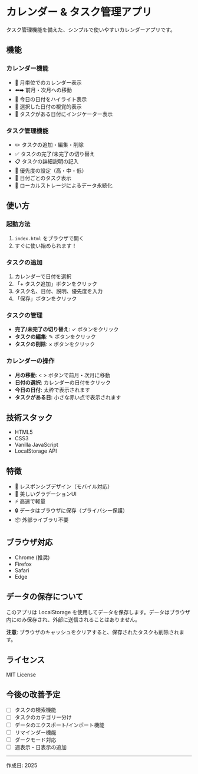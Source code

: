 # カレンダー & タスク管理アプリ

タスク管理機能を備えた、シンプルで使いやすいカレンダーアプリです。

## 機能

### カレンダー機能
- 📅 月単位でのカレンダー表示
- ⬅️➡️ 前月・次月への移動
- 📍 今日の日付をハイライト表示
- 🔵 選択した日付の視覚的表示
- 🔴 タスクがある日付にインジケーター表示

### タスク管理機能
- ✏️ タスクの追加・編集・削除
- ✅ タスクの完了/未完了の切り替え
- 📋 タスクの詳細説明の記入
- 🎯 優先度の設定（高・中・低）
- 📅 日付ごとのタスク表示
- 💾 ローカルストレージによるデータ永続化

## 使い方

### 起動方法
1. `index.html` をブラウザで開く
2. すぐに使い始められます！

### タスクの追加
1. カレンダーで日付を選択
2. 「+ タスク追加」ボタンをクリック
3. タスク名、日付、説明、優先度を入力
4. 「保存」ボタンをクリック

### タスクの管理
- **完了/未完了の切り替え**: ✓ ボタンをクリック
- **タスクの編集**: ✎ ボタンをクリック
- **タスクの削除**: × ボタンをクリック

### カレンダーの操作
- **月の移動**: < > ボタンで前月・次月に移動
- **日付の選択**: カレンダーの日付をクリック
- **今日の日付**: 太枠で表示されます
- **タスクがある日**: 小さな赤い点で表示されます

## 技術スタック

- HTML5
- CSS3
- Vanilla JavaScript
- LocalStorage API

## 特徴

- 📱 レスポンシブデザイン（モバイル対応）
- 🎨 美しいグラデーションUI
- ⚡ 高速で軽量
- 🔒 データはブラウザに保存（プライバシー保護）
- 📦 外部ライブラリ不要

## ブラウザ対応

- Chrome (推奨)
- Firefox
- Safari
- Edge

## データの保存について

このアプリは LocalStorage を使用してデータを保存します。データはブラウザ内にのみ保存され、外部に送信されることはありません。

**注意**: ブラウザのキャッシュをクリアすると、保存されたタスクも削除されます。

## ライセンス

MIT License

## 今後の改善予定

- [ ] タスクの検索機能
- [ ] タスクのカテゴリー分け
- [ ] データのエクスポート/インポート機能
- [ ] リマインダー機能
- [ ] ダークモード対応
- [ ] 週表示・日表示の追加

---

作成日: 2025
